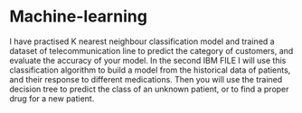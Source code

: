 # Machine-learning
I have practised K nearest neighbour classification model and trained a dataset of telecommunication line  to predict the category of customers, and evaluate the accuracy of your model.
In the second IBM FILE I will use this classification algorithm to build a model from the historical data of patients, and their response to different medications. Then you will use the trained decision tree to predict the class of an unknown patient, or to find a proper drug for a new patient.
